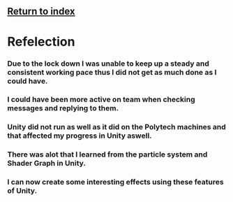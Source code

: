 ## <a href="index">Return to index</a>


# Refelection

### Due to the lock down I was unable to keep up a steady and consistent working pace thus I did not get as much done as I could have.
### I could have been more active on team when checking messages and replying to them.
### Unity did not run as well as it did on the Polytech machines and that affected my progress in Unity aswell.
### There was alot that I learned from the particle system and Shader Graph in Unity.
### I can now create some interesting effects using these features of Unity.
